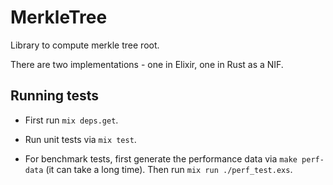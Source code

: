 # MerkleTree

Library to compute merkle tree root.

There are two implementations - one in Elixir, one in Rust as a NIF.

## Running tests

* First run `mix deps.get`.

* Run unit tests via `mix test`.

* For benchmark tests, first generate the performance data via `make perf-data`
  (it can take a long time). Then run `mix run ./perf_test.exs`.
